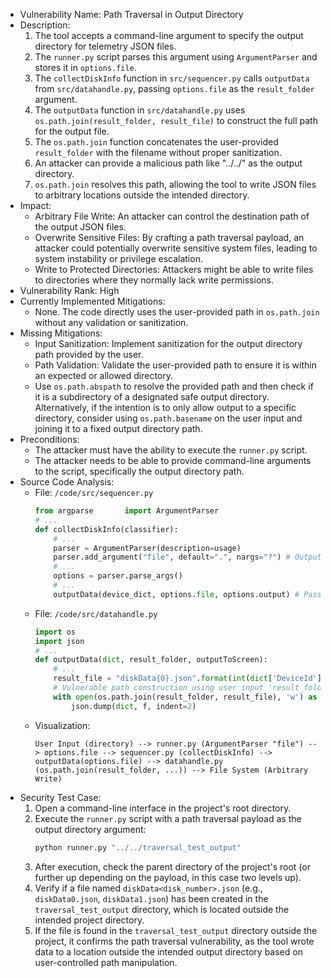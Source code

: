 - Vulnerability Name: Path Traversal in Output Directory
- Description:
    1. The tool accepts a command-line argument to specify the output directory for telemetry JSON files.
    2. The `runner.py` script parses this argument using `ArgumentParser` and stores it in `options.file`.
    3. The `collectDiskInfo` function in `src/sequencer.py` calls `outputData` from `src/datahandle.py`, passing `options.file` as the `result_folder` argument.
    4. The `outputData` function in `src/datahandle.py` uses `os.path.join(result_folder, result_file)` to construct the full path for the output file.
    5. The `os.path.join` function concatenates the user-provided `result_folder` with the filename without proper sanitization.
    6. An attacker can provide a malicious path like "../../" as the output directory.
    7. `os.path.join` resolves this path, allowing the tool to write JSON files to arbitrary locations outside the intended directory.
- Impact:
    - Arbitrary File Write: An attacker can control the destination path of the output JSON files.
    - Overwrite Sensitive Files: By crafting a path traversal payload, an attacker could potentially overwrite sensitive system files, leading to system instability or privilege escalation.
    - Write to Protected Directories: Attackers might be able to write files to directories where they normally lack write permissions.
- Vulnerability Rank: High
- Currently Implemented Mitigations:
    - None. The code directly uses the user-provided path in `os.path.join` without any validation or sanitization.
- Missing Mitigations:
    - Input Sanitization: Implement sanitization for the output directory path provided by the user.
    - Path Validation: Validate the user-provided path to ensure it is within an expected or allowed directory.
    - Use `os.path.abspath` to resolve the provided path and then check if it is a subdirectory of a designated safe output directory. Alternatively, if the intention is to only allow output to a specific directory, consider using `os.path.basename` on the user input and joining it to a fixed output directory path.
- Preconditions:
    - The attacker must have the ability to execute the `runner.py` script.
    - The attacker needs to be able to provide command-line arguments to the script, specifically the output directory path.
- Source Code Analysis:
    - File: `/code/src/sequencer.py`
        ```python
        from argparse       import ArgumentParser
        # ...
        def collectDiskInfo(classifier):
            # ...
            parser = ArgumentParser(description=usage)
            parser.add_argument("file", default=".", nargs="?") # Output directory argument
            # ...
            options = parser.parse_args()
            # ...
            outputData(device_dict, options.file, options.output) # Passing user input to outputData
        ```
    - File: `/code/src/datahandle.py`
        ```python
        import os
        import json
        # ...
        def outputData(dict, result_folder, outputToScreen):
            # ...
            result_file = "diskData{0}.json".format(int(dict['DeviceId']))
            # Vulnerable path construction using user input 'result_folder'
            with open(os.path.join(result_folder, result_file), 'w') as f:
                json.dump(dict, f, indent=2)
        ```
    - Visualization:
        ```
        User Input (directory) --> runner.py (ArgumentParser "file") --> options.file --> sequencer.py (collectDiskInfo) --> outputData(options.file) --> datahandle.py (os.path.join(result_folder, ...)) --> File System (Arbitrary Write)
        ```
- Security Test Case:
    1. Open a command-line interface in the project's root directory.
    2. Execute the `runner.py` script with a path traversal payload as the output directory argument:
        ```bash
        python runner.py "../../traversal_test_output"
        ```
    3. After execution, check the parent directory of the project's root (or further up depending on the payload, in this case two levels up).
    4. Verify if a file named `diskData<disk_number>.json` (e.g., `diskData0.json`, `diskData1.json`) has been created in the `traversal_test_output` directory, which is located outside the intended project directory.
    5. If the file is found in the `traversal_test_output` directory outside the project, it confirms the path traversal vulnerability, as the tool wrote data to a location outside the intended output directory based on user-controlled path manipulation.